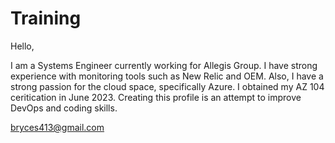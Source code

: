 # Training
Hello, 

I am a Systems Engineer currently working for Allegis Group. I have strong experience with monitoring tools such as New Relic and OEM. Also, I have a strong passion for the cloud space, specifically Azure. I obtained my AZ 104 ceritication in June 2023. Creating this profile is an attempt to improve DevOps and coding skills.

bryces413@gmail.com
